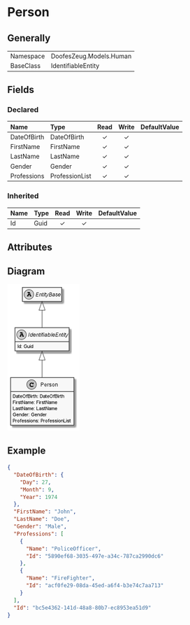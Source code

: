 ﻿# Person

## Generally

|||
|:-|:-|
|Namespace|DoofesZeug.Models.Human|
|BaseClass|IdentifiableEntity|

## Fields

### Declared

|Name|Type|Read|Write|DefaultValue|
|:---|:---|:--:|:---:|:-----------|
|DateOfBirth|DateOfBirth|&#x2713;|&#x2713;||
|FirstName|FirstName|&#x2713;|&#x2713;||
|LastName|LastName|&#x2713;|&#x2713;||
|Gender|Gender|&#x2713;|&#x2713;||
|Professions|ProfessionList|&#x2713;|&#x2713;||

### Inherited

|Name|Type|Read|Write|DefaultValue|
|:---|:---|:--:|:---:|:-----------|
|Id|Guid|&#x2713;|&#x2713;||

## Attributes

## Diagram

![Person.png](./Person.png "Person")

## Example

```json
{
  "DateOfBirth": {
    "Day": 27,
    "Month": 9,
    "Year": 1974
  },
  "FirstName": "John",
  "LastName": "Doe",
  "Gender": "Male",
  "Professions": [
    {
      "Name": "PoliceOfficer",
      "Id": "5890ef68-3035-497e-a34c-787ca2990dc6"
    },
    {
      "Name": "FireFighter",
      "Id": "acf0fe29-08da-45ed-a6f4-b3e74c7aa713"
    }
  ],
  "Id": "bc5e4362-141d-48a8-80b7-ec8953ea51d9"
}
```

